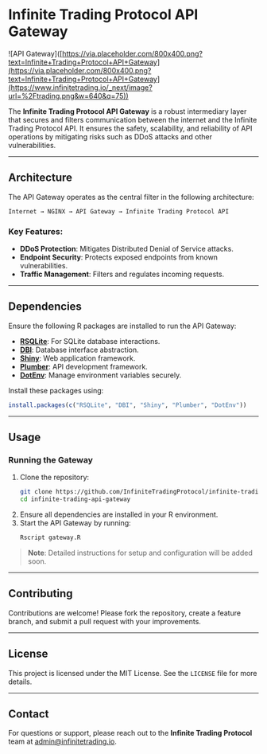 # **Infinite Trading Protocol API Gateway**

![API Gateway]([https://via.placeholder.com/800x400.png?text=Infinite+Trading+Protocol+API+Gateway](https://via.placeholder.com/800x400.png?text=Infinite+Trading+Protocol+API+Gateway](https://www.infinitetrading.io/_next/image?url=%2Ftrading.png&w=640&q=75))

The **Infinite Trading Protocol API Gateway** is a robust intermediary layer that secures and filters communication between the internet and the Infinite Trading Protocol API. It ensures the safety, scalability, and reliability of API operations by mitigating risks such as DDoS attacks and other vulnerabilities.

---

## **Architecture**

The API Gateway operates as the central filter in the following architecture:

```
Internet → NGINX → API Gateway → Infinite Trading Protocol API
```

### Key Features:
- **DDoS Protection**: Mitigates Distributed Denial of Service attacks.
- **Endpoint Security**: Protects exposed endpoints from known vulnerabilities.
- **Traffic Management**: Filters and regulates incoming requests.

---

## **Dependencies**

Ensure the following R packages are installed to run the API Gateway:

- **[RSQLite](https://cran.r-project.org/package=RSQLite)**: For SQLite database interactions.
- **[DBI](https://cran.r-project.org/package=DBI)**: Database interface abstraction.
- **[Shiny](https://cran.r-project.org/package=Shiny)**: Web application framework.
- **[Plumber](https://cran.r-project.org/package=Plumber)**: API development framework.
- **[DotEnv](https://cran.r-project.org/package=DotEnv)**: Manage environment variables securely.

Install these packages using:
```R
install.packages(c("RSQLite", "DBI", "Shiny", "Plumber", "DotEnv"))
```

---

## **Usage**

### **Running the Gateway**
1. Clone the repository:
   ```bash
   git clone https://github.com/InfiniteTradingProtocol/infinite-trading-api-gateway.git
   cd infinite-trading-api-gateway
   ```
2. Ensure all dependencies are installed in your R environment.
3. Start the API Gateway by running:
   ```bash
   Rscript gateway.R
   ```

> **Note**: Detailed instructions for setup and configuration will be added soon.

---

## **Contributing**

Contributions are welcome! Please fork the repository, create a feature branch, and submit a pull request with your improvements.

---

## **License**

This project is licensed under the MIT License. See the `LICENSE` file for more details.

---

## **Contact**

For questions or support, please reach out to the **Infinite Trading Protocol** team at [admin@infinitetrading.io](mailto:admin@infinitetrading.io).
```
